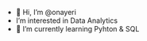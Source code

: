 - 👋 Hi, I’m @onayeri
- I’m interested in Data Analytics
- 🌱 I’m currently learning Pyhton & SQL



<!---
onayeri/onayeri is a ✨ special ✨ repository because its `README.md` (this file) appears on your GitHub profile.
You can click the Preview link to take a look at your changes.
--->
